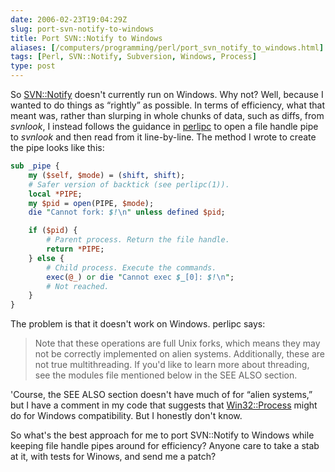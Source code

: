 ```yaml
--- 
date: 2006-02-23T19:04:29Z
slug: port-svn-notify-to-windows
title: Port SVN::Notify to Windows
aliases: [/computers/programming/perl/port_svn_notify_to_windows.html]
tags: [Perl, SVN::Notify, Subversion, Windows, Process]
type: post
---
```


So [SVN::Notify] doesn't currently run on Windows. Why not? Well, because I
wanted to do things as “rightly” as possible. In terms of efficiency, what that
meant was, rather than slurping in whole chunks of data, such as diffs, from
*svnlook*, I instead follows the guidance in [perlipc] to open a file handle
pipe to *svnlook* and then read from it line-by-line. The method I wrote to
create the pipe looks like this:

``` perl
sub _pipe {
    my ($self, $mode) = (shift, shift);
    # Safer version of backtick (see perlipc(1)).
    local *PIPE;
    my $pid = open(PIPE, $mode);
    die "Cannot fork: $!\n" unless defined $pid;

    if ($pid) {
        # Parent process. Return the file handle.
        return *PIPE;
    } else {
        # Child process. Execute the commands.
        exec(@_) or die "Cannot exec $_[0]: $!\n";
        # Not reached.
    }
}
```

The problem is that it doesn't work on Windows. perlipc says:

> Note that these operations are full Unix forks, which means they may not be
> correctly implemented on alien systems. Additionally, these are not true
> multithreading. If you'd like to learn more about threading, see the modules
> file mentioned below in the SEE ALSO section.

'Course, the SEE ALSO section doesn't have much of for “alien systems,” but I
have a comment in my code that suggests that [Win32::Process] might do for
Windows compatibility. But I honestly don't know.

So what's the best approach for me to port SVN::Notify to Windows while keeping
file handle pipes around for efficiency? Anyone care to take a stab at it, with
tests for Winows, and send me a patch?

  [SVN::Notify]: https://metacpan.org/dist/SVN-Notify/ "SVN::Notify on CPAN"
  [perlipc]: https://metacpan.org/pod/perlipc#Safe-Pipe-Opens
    "Read about Safe Pipe Opens in the perlipc documentation"
  [Win32::Process]: https://metacpan.org/pod/Win32::Process
    "Win32::Process on CPAN"
